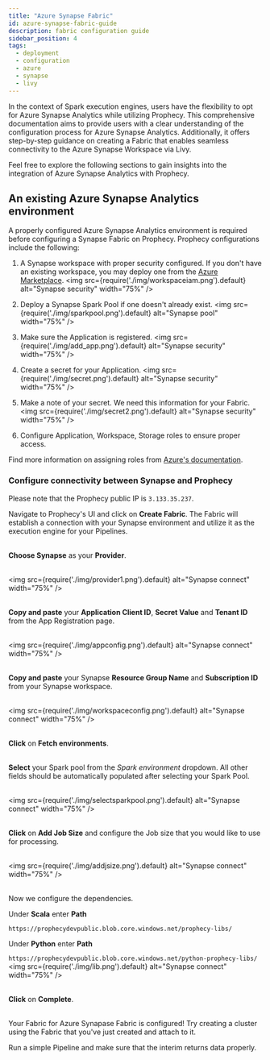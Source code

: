 ```yaml
---
title: "Azure Synapse Fabric"
id: azure-synapse-fabric-guide
description: fabric configuration guide
sidebar_position: 4
tags:
  - deployment
  - configuration
  - azure
  - synapse
  - livy
---
```


In the context of Spark execution engines, users have the flexibility to opt for Azure Synapse Analytics while utilizing Prophecy. This comprehensive documentation aims to provide users with a clear understanding of the configuration process for Azure Synapse Analytics. Additionally, it offers step-by-step guidance on creating a Fabric that enables seamless connectivity to the Azure Synapse Workspace via Livy.

Feel free to explore the following sections to gain insights into the integration of Azure Synapse Analytics with Prophecy.

## An existing Azure Synapse Analytics environment

A properly configured Azure Synapse Analytics environment is required before configuring a Synapse Fabric on Prophecy. Prophecy configurations include the following:

1. A Synapse workspace with proper security configured. If you don't have an existing workspace, you may deploy one from the [Azure Marketplace](https://azuremarketplace.microsoft.com/en-us/marketplace/apps/microsoft.synapse?tab=overview).
   <img src={require('./img/workspaceiam.png').default} alt="Synapse security" width="75%" />

2. Deploy a Synapse Spark Pool if one doesn't already exist.
   <img src={require('./img/sparkpool.png').default} alt="Synapse pool" width="75%" />

3. Make sure the Application is registered.
   <img src={require('./img/add_app.png').default} alt="Synapse security" width="75%" />

4. Create a secret for your Application.
   <img src={require('./img/secret.png').default} alt="Synapse security" width="75%" />

5. Make a note of your secret. We need this information for your Fabric.
   <img src={require('./img/secret2.png').default} alt="Synapse security" width="75%" />

6. Configure Application, Workspace, Storage roles to ensure proper access.

Find more information on assigning roles from [Azure's documentation](https://learn.microsoft.com/en-us/azure/synapse-analytics/security/how-to-set-up-access-control).

### Configure connectivity between Synapse and Prophecy

Please note that the Prophecy public IP is `3.133.35.237`.

Navigate to Prophecy's UI and click on **Create Fabric**. The Fabric will establish a connection with your Synapse environment and utilize it as the execution engine for your Pipelines.
<br/> <br/>

**Choose Synapse** as your **Provider**.
<br/> <br/>

<img src={require('./img/provider1.png').default} alt="Synapse connect" width="75%" />
<br/> <br/>

**Copy and paste** your **Application Client ID**, **Secret Value** and **Tenant ID** from the App Registration page.
<br/> <br/>

<img src={require('./img/appconfig.png').default} alt="Synapse connect" width="75%" />
<br/> <br/>

**Copy and paste** your Synapse **Resource Group Name** and **Subscription ID** from your Synapse workspace.
<br/> <br/>

<img src={require('./img/workspaceconfig.png').default} alt="Synapse connect" width="75%" />
<br/> <br/>

**Click** on **Fetch environments**.
<br/> <br/>

**Select** your Spark pool from the _Spark environment_ dropdown. All other fields should be automatically populated after selecting your Spark Pool.
<br/> <br/>

<img src={require('./img/selectsparkpool.png').default} alt="Synapse connect" width="75%" />
<br/> <br/>

**Click** on **Add Job Size** and configure the Job size that you would like to use for processing.
<br/> <br/>

<img src={require('./img/addjsize.png').default} alt="Synapse connect" width="75%" />
<br/> <br/>

Now we configure the dependencies.

Under **Scala** enter **Path**

`https://prophecydevpublic.blob.core.windows.net/prophecy-libs/`

Under **Python** enter **Path**

`https://prophecydevpublic.blob.core.windows.net/python-prophecy-libs/`
<img src={require('./img/lib.png').default} alt="Synapse connect" width="75%" />
<br/> <br/>

**Click** on **Complete**.
<br/> <br/>

Your Fabric for Azure Synapase Fabric is configured! Try creating a cluster using the Fabric that you've just created and attach to it.

Run a simple Pipeline and make sure that the interim returns data properly.
